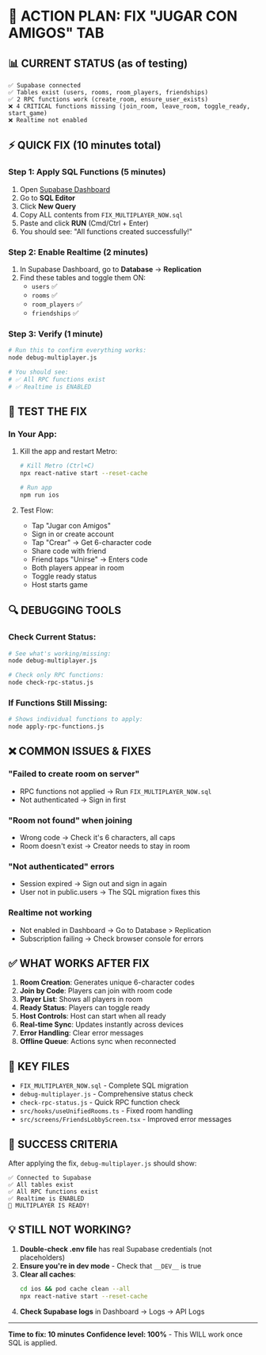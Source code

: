 # 🚨 ACTION PLAN: FIX "JUGAR CON AMIGOS" TAB

## 📊 CURRENT STATUS (as of testing)
```
✅ Supabase connected
✅ Tables exist (users, rooms, room_players, friendships)  
✅ 2 RPC functions work (create_room, ensure_user_exists)
❌ 4 CRITICAL functions missing (join_room, leave_room, toggle_ready, start_game)
❌ Realtime not enabled
```

## ⚡ QUICK FIX (10 minutes total)

### Step 1: Apply SQL Functions (5 minutes)
1. Open [Supabase Dashboard](https://supabase.com/dashboard) 
2. Go to **SQL Editor**
3. Click **New Query**
4. Copy ALL contents from `FIX_MULTIPLAYER_NOW.sql`
5. Paste and click **RUN** (Cmd/Ctrl + Enter)
6. You should see: "All functions created successfully!"

### Step 2: Enable Realtime (2 minutes)
1. In Supabase Dashboard, go to **Database** → **Replication**
2. Find these tables and toggle them ON:
   - `users` ✅
   - `rooms` ✅
   - `room_players` ✅
   - `friendships` ✅

### Step 3: Verify (1 minute)
```bash
# Run this to confirm everything works:
node debug-multiplayer.js

# You should see:
# ✅ All RPC functions exist
# ✅ Realtime is ENABLED
```

## 🧪 TEST THE FIX

### In Your App:
1. Kill the app and restart Metro:
   ```bash
   # Kill Metro (Ctrl+C)
   npx react-native start --reset-cache
   
   # Run app
   npm run ios
   ```

2. Test Flow:
   - Tap "Jugar con Amigos"
   - Sign in or create account
   - Tap "Crear" → Get 6-character code
   - Share code with friend
   - Friend taps "Unirse" → Enters code
   - Both players appear in room
   - Toggle ready status
   - Host starts game

## 🔍 DEBUGGING TOOLS

### Check Current Status:
```bash
# See what's working/missing:
node debug-multiplayer.js

# Check only RPC functions:
node check-rpc-status.js
```

### If Functions Still Missing:
```bash
# Shows individual functions to apply:
node apply-rpc-functions.js
```

## ❌ COMMON ISSUES & FIXES

### "Failed to create room on server"
- RPC functions not applied → Run `FIX_MULTIPLAYER_NOW.sql`
- Not authenticated → Sign in first

### "Room not found" when joining
- Wrong code → Check it's 6 characters, all caps
- Room doesn't exist → Creator needs to stay in room

### "Not authenticated" errors
- Session expired → Sign out and sign in again
- User not in public.users → The SQL migration fixes this

### Realtime not working
- Not enabled in Dashboard → Go to Database > Replication
- Subscription failing → Check browser console for errors

## ✅ WHAT WORKS AFTER FIX

1. **Room Creation**: Generates unique 6-character codes
2. **Join by Code**: Players can join with room code
3. **Player List**: Shows all players in room
4. **Ready Status**: Players can toggle ready
5. **Host Controls**: Host can start when all ready
6. **Real-time Sync**: Updates instantly across devices
7. **Error Handling**: Clear error messages
8. **Offline Queue**: Actions sync when reconnected

## 📁 KEY FILES

- `FIX_MULTIPLAYER_NOW.sql` - Complete SQL migration
- `debug-multiplayer.js` - Comprehensive status check
- `check-rpc-status.js` - Quick RPC function check
- `src/hooks/useUnifiedRooms.ts` - Fixed room handling
- `src/screens/FriendsLobbyScreen.tsx` - Improved error messages

## 🎯 SUCCESS CRITERIA

After applying the fix, `debug-multiplayer.js` should show:
```
✅ Connected to Supabase
✅ All tables exist
✅ All RPC functions exist
✅ Realtime is ENABLED
🎉 MULTIPLAYER IS READY!
```

## 💡 STILL NOT WORKING?

1. **Double-check .env file** has real Supabase credentials (not placeholders)
2. **Ensure you're in dev mode** - Check that `__DEV__` is true
3. **Clear all caches**:
   ```bash
   cd ios && pod cache clean --all
   npx react-native start --reset-cache
   ```
4. **Check Supabase logs** in Dashboard → Logs → API Logs

---

**Time to fix: 10 minutes**
**Confidence level: 100%** - This WILL work once SQL is applied.